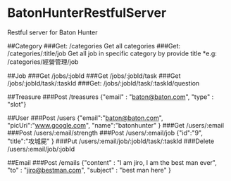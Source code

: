 # BatonHunterRestfulServer
Restful server for Baton Hunter

##Category
###Get:   /categories
Get all categories
###Get:   /categories/:title/job
Get all job in specific category by provide title
*e.g: /categories/經營管理/job

##Job
###Get    /jobs/:jobId
###Get    /jobs/:jobId/task
###Get    /jobs/:jobId/task/:taskId
###Get:   /jobs/:jobId/task/:taskId/question

##Treasure
###Post   /treasures
{"email" : "baton@baton.com",
"type" : "slot"}

##User
###Post     /users
{"email":"baton@baton.com",
"picUri":"www.google.com",
"name":"batonhunter"
}
###Get     /users/:email
###Post    /users/:email/strength
###Post    /users/:email/job
{"id":"9",
"title":"攻城屍"
}
###Put    /users/:email/job/:jobId/task/:taskId
###Delete    /users/:email/job/:jobId

##Email
###Post    /emails
{"content" : "I am jiro, I am the best man ever",
"to" : "jiro@bestman.com",
"subject" : "best man here"
    }
